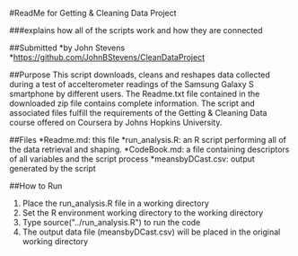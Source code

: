 #ReadMe for Getting & Cleaning Data Project

###explains how all of the scripts work and how they are connected

##Submitted
*by John Stevens
*https://github.com/JohnBStevens/CleanDataProject

##Purpose
This script downloads, cleans and reshapes data collected during a test of accelterometer readings of the Samsung Galaxy S smartphone by different users. The Readme.txt file contained in the downloaded zip file contains complete information. The script and associated files fulfill the requirements of the Getting & Cleaning Data course offered on Coursera by Johns Hopkins University.

##Files
*Readme.md: this file
*run_analysis.R: an R script performing all of the data retrieval and shaping.
*CodeBook.md: a file containing descriptors of all variables and the script process
*meansbyDCast.csv: output generated by the script

##How to Run
1. Place the run_analysis.R file in a working directory
2. Set the R environment working directory to the working directory
3. Type source("../run_analysis.R") <enter> to run the code
4. The output data file (meansbyDCast.csv) will be placed in the original working directory